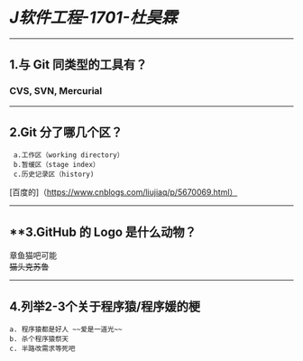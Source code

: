 # ***J软件工程-1701-杜昊霖***
  ***
## **1.与 Git 同类型的工具有？**
### CVS, SVN, Mercurial
***
## **2.Git 分了哪几个区？**
     a.工作区（working directory） 
     b.暂缓区（stage index） 
     c.历史记录区（history)
[百度的]（https://www.cnblogs.com/liujiaq/p/5670069.html）
***
## **3.GitHub 的 Logo 是什么动物？
   章鱼猫吧可能   
  ~~猫头克苏鲁~~
***
## **4.列举2-3个关于程序猿/程序媛的梗**
    a. 程序猿都是好人 ~~爱是一道光~~  
    b. 杀个程序猿祭天  
    c. 半路改需求等死吧  
